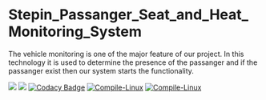 # Stepin_Passanger_Seat_and_Heat_Monitoring_System

The vehicle monitoring is one of the major feature of our project.
In this technology it is used to determine the presence of the passanger
and if the passanger exist then our system starts the functionality.

![](https://www.code-inspector.com/project/28718/score/svg)
![](https://www.code-inspector.com/project/28718/status/svg)
[![Codacy Badge](https://app.codacy.com/project/badge/Grade/a4737762c5b146f3b3c0cabe8c71334d)](https://www.codacy.com/gh/sanjaynetagal/Stepin_Passanger_Seat_and_Heat_Monitoring_System/dashboard?utm_source=github.com&amp;utm_medium=referral&amp;utm_content=sanjaynetagal/Stepin_Passanger_Seat_and_Heat_Monitoring_System&amp;utm_campaign=Badge_Grade)
[![Compile-Linux](https://github.com/sanjaynetagal/Stepin_Passanger_Seat_and_Heat_Monitoring_System/actions/workflows/compile.yml/badge.svg)](https://github.com/sanjaynetagal/Stepin_Passanger_Seat_and_Heat_Monitoring_System/actions/workflows/compile.yml)
[![Compile-Linux](https://github.com/sanjaynetagal/Stepin_Passanger_Seat_and_Heat_Monitoring_System/actions/workflows/compile.yml/badge.svg)](https://github.com/sanjaynetagal/Stepin_Passanger_Seat_and_Heat_Monitoring_System/actions/workflows/compile.yml)
